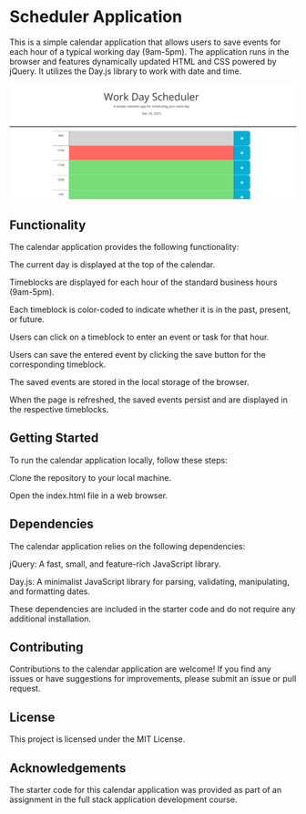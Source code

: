 # Scheduler Application
This is a simple calendar application that allows users to save events for each hour of a typical working day (9am-5pm). The application runs in the browser and features dynamically updated HTML and CSS powered by jQuery. It utilizes the Day.js library to work with date and time.

![Scheduler](images/scheduler.PNG)

## Functionality

The calendar application provides the following functionality:



The current day is displayed at the top of the calendar.

Timeblocks are displayed for each hour of the standard business hours (9am-5pm).

Each timeblock is color-coded to indicate whether it is in the past, present, or future.

Users can click on a timeblock to enter an event or task for that hour.

Users can save the entered event by clicking the save button for the corresponding timeblock.

The saved events are stored in the local storage of the browser.

When the page is refreshed, the saved events persist and are displayed in the respective timeblocks.


## Getting Started

To run the calendar application locally, follow these steps:



Clone the repository to your local machine.

Open the index.html file in a web browser.


## Dependencies

The calendar application relies on the following dependencies:



jQuery: A fast, small, and feature-rich JavaScript library.

Day.js: A minimalist JavaScript library for parsing, validating, manipulating, and formatting dates.


These dependencies are included in the starter code and do not require any additional installation.


## Contributing

Contributions to the calendar application are welcome! If you find any issues or have suggestions for improvements, please submit an issue or pull request.


## License

This project is licensed under the MIT License.


## Acknowledgements


The starter code for this calendar application was provided as part of an assignment in the full stack application development course.







